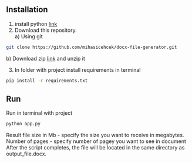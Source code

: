 ## Installation
1. install python [link](https://diveintopython.org/learn/install)
2. Download this repository. \
a) Using git 
```bash
git clone https://github.com/mihasicehcek/docx-file-generator.git
```
b) Download zip [link](https://github.com/mihasicehcek/docx-file-generator/archive/refs/heads/main.zip) and unzip it

3. In folder with project install requirements in terminal
```bash
pip install -r requirements.txt
```

## Run 
Run in terminal with project
```bash
python app.py
```
Result file size in Mb - specify the size you want to receive in megabytes. \
Number of pages - specify number of pagey you want to see in document \
After the script completes, the file will be located in the same directory as output_file.docx.